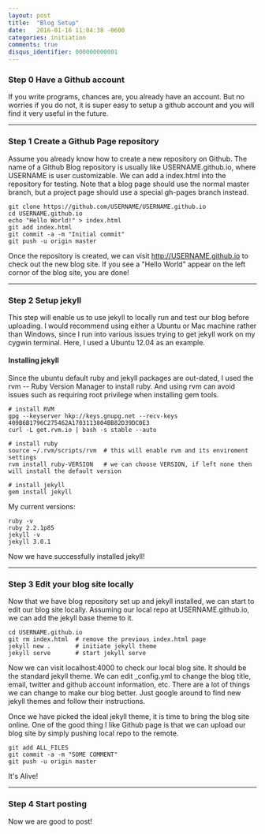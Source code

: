 ```yaml
---
layout: post
title:  "Blog Setup"
date:   2016-01-16 11:04:38 -0600
categories: initiation
comments: true
disqus_identifier: 000000000001
---
```


### Step 0 Have a Github account

If you write programs, chances are, you already have an account. But no worries if you do not, it is super easy to setup a github account and you will find it very useful in the future. 

---

### Step 1 Create a Github Page repository

Assume you already know how to create a new repository on Github. The name of a Github Blog repository is usually like USERNAME.github.io, where USERNAME is user customizable. We can add a index.html into the repository for testing. Note that a blog page should use the normal master branch, but a project page should use a special gh-pages branch instead.

    git clone https://github.com/USERNAME/USERNAME.github.io
    cd USERNAME.github.io
    echo "Hello World!" > index.html
    git add index.html
    git commit -a -m "Initial commit"
    git push -u origin master

Once the repository is created, we can visit http://USERNAME.github.io to check out the new blog site. If you see a "Hello World" appear on the left cornor of the blog site, you are done!

---

### Step 2 Setup jekyll

This step will enable us to use jekyll to locally run and test our blog before uploading. I would recommend using either a Ubuntu or Mac machine rather than Windows, since I run into various issues trying to get jekyll work on my cygwin terminal. Here, I used a Ubuntu 12.04 as an example.

#### Installing jekyll

Since the ubuntu default ruby and jekyll packages are out-dated, I used the rvm -- Ruby Version Manager to install ruby. And using rvm can avoid issues such as requiring root privilege when installing gem tools.

    # install RVM
    gpg --keyserver hkp://keys.gnupg.net --recv-keys 409B6B1796C275462A1703113804BB82D39DC0E3
    curl -L get.rvm.io | bash -s stable --auto

    # install ruby
    source ~/.rvm/scripts/rvm  # this will enable rvm and its enviroment settings
    rvm install ruby-VERSION   # we can choose VERSION, if left none then will install the default version

    # install jekyll
    gem install jekyll

My current versions:

    ruby -v
    ruby 2.2.1p85
    jekyll -v
    jekyll 3.0.1

Now we have successfully installed jekyll!

---

### Step 3 Edit your blog site locally

Now that we have blog repository set up and jekyll installed, we can start to edit our blog site locally. Assuming our local repo at USERNAME.github.io, we can add the jekyll base theme to it. 

    cd USERNAME.github.io
    git rm index.html  # remove the previous index.html page
    jekyll new .       # initiate jekyll theme
    jekyll serve       # start jekyll serve

Now we can visit localhost:4000 to check our local blog site. It should be the standard jekyll theme. We can edit _config.yml to change the blog title, email, twitter and github account information, etc. There are a lot of things we can change to make our blog better. Just google around to find new jekyll themes and follow their instructions.

Once we have picked the ideal jekyll theme, it is time to bring the blog site online. One of the good thing I like Github page is that we can upload our blog site by simply pushing local repo to the remote.

    git add ALL_FILES
    git commit -a -m "SOME COMMENT"
    git push -u origin master

It's Alive!

---

### Step 4 Start posting 

Now we are good to post!
